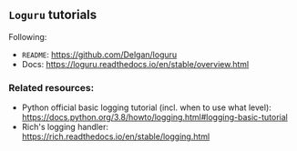 ## `Loguru` tutorials

Following:
* `README`: https://github.com/Delgan/loguru
* Docs: https://loguru.readthedocs.io/en/stable/overview.html


### Related resources:
* Python official basic logging tutorial (incl. when to use what level): 
https://docs.python.org/3.8/howto/logging.html#logging-basic-tutorial
* Rich's logging handler: https://rich.readthedocs.io/en/stable/logging.html
